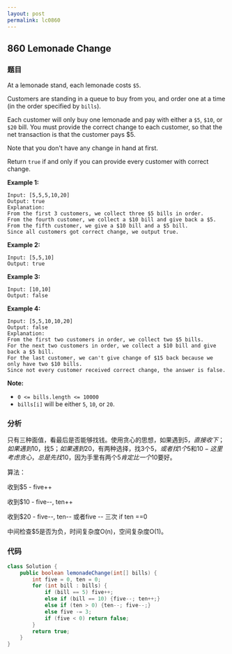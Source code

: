 ```yaml
---
layout: post
permalink: lc0860
---
```


## 860 Lemonade Change

### 题目

At a lemonade stand, each lemonade costs `$5`. 

Customers are standing in a queue to buy from you, and order one at a time \(in the order specified by `bills`\).

Each customer will only buy one lemonade and pay with either a `$5`, `$10`, or `$20` bill.  You must provide the correct change to each customer, so that the net transaction is that the customer pays $5.

Note that you don't have any change in hand at first.

Return `true` if and only if you can provide every customer with correct change.

**Example 1:**

```text
Input: [5,5,5,10,20]
Output: true
Explanation: 
From the first 3 customers, we collect three $5 bills in order.
From the fourth customer, we collect a $10 bill and give back a $5.
From the fifth customer, we give a $10 bill and a $5 bill.
Since all customers got correct change, we output true.
```

**Example 2:**

```text
Input: [5,5,10]
Output: true
```

**Example 3:**

```text
Input: [10,10]
Output: false
```

**Example 4:**

```text
Input: [5,5,10,10,20]
Output: false
Explanation: 
From the first two customers in order, we collect two $5 bills.
For the next two customers in order, we collect a $10 bill and give back a $5 bill.
For the last customer, we can't give change of $15 back because we only have two $10 bills.
Since not every customer received correct change, the answer is false.
```

**Note:**

* `0 <= bills.length <= 10000`
* `bills[i]` will be either `5`, `10`, or `20`.

### 分析

只有三种面值，看最后是否能够找钱。使用贪心的思想，如果遇到$5，直接收下；如果遇到$10，找$5；如果遇到$20，有两种选择，找3个$5，或者找1个$5和$10 - 这里考虑贪心，总是先找$10，因为手里有两个$5肯定比一个$10要好。

算法：

收到$5 - five++

收到$10 - five--, ten++

收到$20 - five--, ten-- 或者five -- 三次 if ten ==0

中间检查$5是否为负，时间复杂度O\(n\)，空间复杂度O\(1\)。

### 代码

```java
class Solution {
    public boolean lemonadeChange(int[] bills) {
        int five = 0, ten = 0;
        for (int bill : bills) {
            if (bill == 5) five++;
            else if (bill == 10) {five--; ten++;}
            else if (ten > 0) {ten--; five--;}
            else five -= 3;
            if (five < 0) return false;
        }
        return true;
    }
}
```

